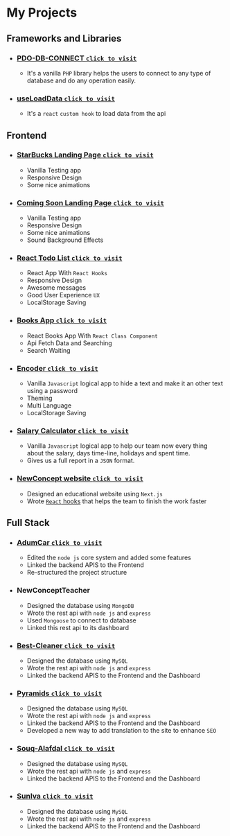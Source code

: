# My Projects


## Frameworks and Libraries
  * ### [PDO-DB-CONNECT `click to visit`](https://github.com/MohammedElgohary/portfolio/tree/main/frmaeworks/php/PDO_DB_CONNECT)
    * It's a vanilla `PHP` library helps the users to connect to any type of database and do any operation easily.

  * ### [useLoadData `click to visit`](https://github.com/MohammedElgohary/portfolio/tree/main/frmaeworks/react/hooks/useLoadData)
    * It's a `react` `custom hook` to load data from the api

## Frontend
  * ### [StarBucks Landing Page `click to visit`](https://mohammedelgohary.github.io/starbucks_landing_page/)
    * Vanilla  Testing app
    * Responsive Design
    * Some nice animations

  * ### [Coming Soon Landing Page `click to visit`](https://mohammedelgohary.github.io/comming_soon/)
    * Vanilla  Testing app
    * Responsive Design
    * Some nice animations
    * Sound Background Effects

  * ### [React Todo List `click to visit`](https://react-to-do-list-delta.vercel.app/)
    * React App With `React Hooks`
    * Responsive Design
    * Awesome messages
    * Good User Experience `UX`
    * LocalStorage Saving

  * ### [Books App `click to visit`](https://my-library-app-amber.vercel.app/)
    * React Books App With `React Class Component`
    * Api Fetch Data and Searching
    * Search Waiting

  * ### [Encoder `click to visit`](https://mohammedelgohary.github.io/encoder/)
    * Vanilla `Javascript` logical app to hide a text and make it an other text using a password
    * Theming
    * Multi Language
    * LocalStorage Saving

  * ### [Salary Calculator `click to visit`](https://mohammedelgohary.github.io/SalaryCalaultor/)
    * Vanilla `Javascript` logical app to help our team now every thing about the salary, days time-line, holidays and spent time.
    * Gives us a full report in a `JSON` format.

  * ### [NewConcept website `click to visit`](https://newconcept.education/)
    * Designed an educational website using `Next.js`
    * Wrote [`React` hooks](https://github.com/MohammedElgohary/portfolio/tree/main/frmaeworks/react/hooks) that helps the team to finish the work faster


## Full Stack
  * ### [AdumCar `click to visit`](https://adumcar.com/)
    * Edited the `node js` core system and added some features
    * Linked the backend APIS to the Frontend
    * Re-structured the project structure

  * ### NewConceptTeacher
    * Designed the database using `MongoDB`
    * Wrote the rest api with `node js` and `express`
    * Used `Mongoose` to connect to database
    * Linked this rest api to its dashboard

  * ### [Best-Cleaner `click to visit`](https://best-cleaner.com/)
    * Designed the database using `MySQL`
    * Wrote the rest api with `node js` and `express`
    * Linked the backend APIS to the Frontend and the Dashboard

  * ### [Pyramids `click to visit`](https://pyramidsagri.com/en/)
    * Designed the database using `MySQL`
    * Wrote the rest api with `node js` and `express`
    * Linked the backend APIS to the Frontend and the Dashboard
    * Developed a new way to add translation to the site to enhance `SEO`

  * ### [Souq-Alafdal `click to visit`](https://bsmeg.com/)
    * Designed the database using `MySQL`
    * Wrote the rest api with `node js` and `express`
    * Linked the backend APIS to the Frontend and the Dashboard

  * ### [SunIva `click to visit`](https://sunivaeg.com/)
    * Designed the database using `MySQL`
    * Wrote the rest api with `node js` and `express`
    * Linked the backend APIS to the Frontend and the Dashboard
